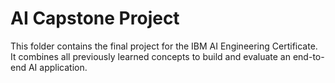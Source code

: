 # AI Capstone Project

This folder contains the final project for the IBM AI Engineering Certificate. It combines all previously learned concepts to build and evaluate an end-to-end AI application.
